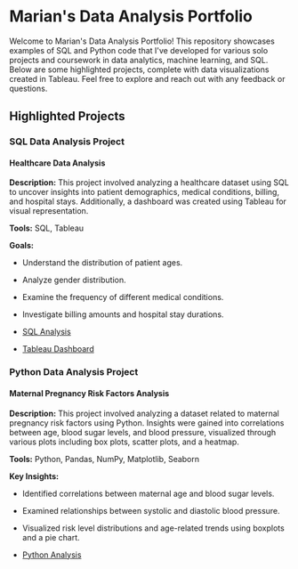 # Marian's Data Analysis Portfolio

Welcome to Marian's Data Analysis Portfolio! This repository showcases examples of SQL and Python code that I've developed for various solo projects and coursework in data analytics, machine learning, and SQL. Below are some highlighted projects, complete with data visualizations created in Tableau. Feel free to explore and reach out with any feedback or questions.

## Highlighted Projects

### SQL Data Analysis Project
#### Healthcare Data Analysis

**Description:** This project involved analyzing a healthcare dataset using SQL to uncover insights into patient demographics, medical conditions, billing, and hospital stays. Additionally, a dashboard was created using Tableau for visual representation.

**Tools:** SQL, Tableau

**Goals:**
- Understand the distribution of patient ages.
- Analyze gender distribution.
- Examine the frequency of different medical conditions.
- Investigate billing amounts and hospital stay durations.

- [SQL Analysis](https://github.com/mamohamud/Healthcare-Data-analysis-SQL-Project.git)
- [Tableau Dashboard](https://public.tableau.com/views/HealthcareDashboard_17195888401180/Dashboard1?:language=en-GB&:sid=&:display_count=n&:origin=viz_share_link)

### Python Data Analysis Project
#### Maternal Pregnancy Risk Factors Analysis

**Description:** This project involved analyzing a dataset related to maternal pregnancy risk factors using Python. Insights were gained into correlations between age, blood sugar levels, and blood pressure, visualized through various plots including box plots, scatter plots, and a heatmap.

**Tools:** Python, Pandas, NumPy, Matplotlib, Seaborn

**Key Insights:**
- Identified correlations between maternal age and blood sugar levels.
- Examined relationships between systolic and diastolic blood pressure.
- Visualized risk level distributions and age-related trends using boxplots and a pie chart.

- [Python Analysis](https://github.com/mamohamud/Maternal-Health-Python-Project.git)
